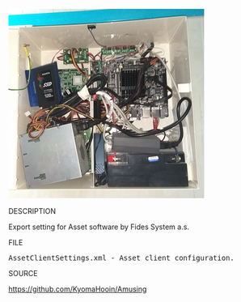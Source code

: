![Fides](https://github.com/KyomaHooin/Amusing/raw/master/fides/801z_screen.png)

DESCRIPTION

Export setting for Asset software by Fides System a.s. 

FILE
<pre>
AssetClientSettings.xml - Asset client configuration.
</pre>

SOURCE

https://github.com/KyomaHooin/Amusing

